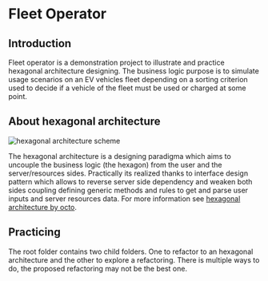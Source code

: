 # Fleet Operator

## Introduction

Fleet operator is a demonstration project to illustrate and practice hexagonal architecture designing. The business logic purpose is to simulate usage scenarios on an EV vehicles fleet depending on a sorting criterion used to decide if a vehicle of the fleet must be used or charged at some point.

## About hexagonal architecture

![hexagonal architecture scheme](https://blog.octo.com/wp-content/uploads/2020/06/archi_hexa_06-1024x526.png)

The hexagonal architecture is a designing paradigma which aims to uncouple the business logic (the hexagon) from the user and the server/resources sides. Practically its realized thanks to interface design pattern which allows to reverse server side dependency and weaken both sides coupling defining generic methods and rules to get and parse user inputs and server resources data. For more information see [hexagonal architecture by octo](https://blog.octo.com/architecture-hexagonale-trois-principes-et-un-exemple-dimplementation/).

## Practicing

The root folder contains two child folders. One to refactor to an hexagonal architecture and the other to explore a refactoring. There is multiple ways to do, the proposed refactoring may not be the best one.
